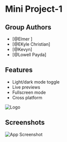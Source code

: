 
# Mini Project-1




## Group Authors

- [@Elmer ]
- [@EKyle Christian]
- [@Kevyn]
- [@Lowell Payda]



## Features

- Light/dark mode toggle
- Live previews
- Fullscreen mode
- Cross platform


![Logo](https://raw.githubusercontent.com/emuyano/KodeGo-Projects/main/assets/images/logo.jpg)


## Screenshots
![App Screenshot](https://raw.githubusercontent.com/emuyano/KodeGo-Projects/main/assets/images/template_preview.jpg)

